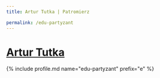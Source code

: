 ```yaml
---
title: Artur Tutka | Patromierz

permalink: /edu-partyzant
---
```


# [Artur Tutka](https://patronite.pl/edu-partyzant)

{% include profile.md name="edu-partyzant" prefix="e" %}
